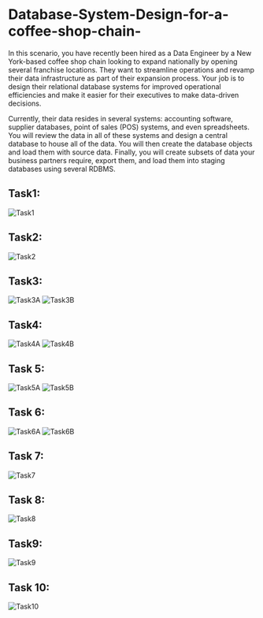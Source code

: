 # Database-System-Design-for-a-coffee-shop-chain-
In this scenario, you have recently been hired as a Data Engineer by a New York-based coffee shop chain looking to expand nationally by opening several franchise locations. They want to streamline operations and revamp their data infrastructure as part of their expansion process.
Your job is to design their relational database systems for improved operational efficiencies and make it easier for their executives to make data-driven decisions.

Currently, their data resides in several systems: accounting software, supplier databases, point of sales (POS) systems, and even spreadsheets. You will review the data in all of these systems and design a central database to house all of the data. You will then create the database objects and load them with source data. Finally, you will create subsets of data your business partners require, export them, and load them into staging databases using several RDBMS.


## Task1:
![Task1](https://github.com/Mahmoud-khaled-m/Database-System-Design-for-a-coffee-shop-chain-/assets/85359683/3c99324f-c8a5-474e-8d40-cece3be914c0)

## Task2:
![Task2](https://github.com/Mahmoud-khaled-m/Database-System-Design-for-a-coffee-shop-chain-/assets/85359683/d082057d-29f4-41df-8bae-94caf699f999)

## Task3:
![Task3A](https://github.com/Mahmoud-khaled-m/Database-System-Design-for-a-coffee-shop-chain-/assets/85359683/f7440b26-4211-4d72-af35-e1622d935c84)
![Task3B](https://github.com/Mahmoud-khaled-m/Database-System-Design-for-a-coffee-shop-chain-/assets/85359683/ecdc5686-79ff-4157-81bf-746f2249b223)

## Task4:
![Task4A](https://github.com/Mahmoud-khaled-m/Database-System-Design-for-a-coffee-shop-chain-/assets/85359683/77f794d9-f24b-4929-a130-f3530b0ced0f)
![Task4B](https://github.com/Mahmoud-khaled-m/Database-System-Design-for-a-coffee-shop-chain-/assets/85359683/0cf4486e-e535-4176-b046-ddc68a023164)

## Task 5:
![Task5A](https://github.com/Mahmoud-khaled-m/Database-System-Design-for-a-coffee-shop-chain-/assets/85359683/6984fc65-4112-4409-a8d5-ab5ec213664e)
![Task5B](https://github.com/Mahmoud-khaled-m/Database-System-Design-for-a-coffee-shop-chain-/assets/85359683/b9b45b95-e638-4926-aaac-9cdd9b2d6d5d)

## Task 6:
![Task6A](https://github.com/Mahmoud-khaled-m/Database-System-Design-for-a-coffee-shop-chain-/assets/85359683/8554cdf3-be0a-4f8d-bc0f-3d3131c2f0b3)
![Task6B](https://github.com/Mahmoud-khaled-m/Database-System-Design-for-a-coffee-shop-chain-/assets/85359683/d0b727c9-8aa9-43c7-abe6-8b13d4ef5a04)

## Task 7:
![Task7](https://github.com/Mahmoud-khaled-m/Database-System-Design-for-a-coffee-shop-chain-/assets/85359683/956c1079-f92a-4b9e-9fe0-bdfeafe08ac4)

## Task 8:
![Task8](https://github.com/Mahmoud-khaled-m/Database-System-Design-for-a-coffee-shop-chain-/assets/85359683/ab0fbbcc-41b1-44bb-8d2e-21c504035500)

## Task9: 
![Task9](https://github.com/Mahmoud-khaled-m/Database-System-Design-for-a-coffee-shop-chain-/assets/85359683/b2a8f3da-49cb-4287-949e-0150f056ac91)

## Task 10:
![Task10](https://github.com/Mahmoud-khaled-m/Database-System-Design-for-a-coffee-shop-chain-/assets/85359683/e0abea40-52ad-48d6-b8b0-6f53f2cbca1c)
